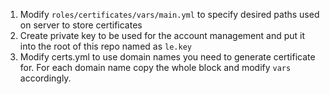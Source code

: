 1. Modify `roles/certificates/vars/main.yml` to specify desired paths used on
   server to store certificates
2. Create private key to be used for the account management and put it into the
   root of this repo named as `le.key`
3. Modify certs.yml to use domain names you need to generate certificate for.
   For each domain name copy the whole block and modify `vars` accordingly.
